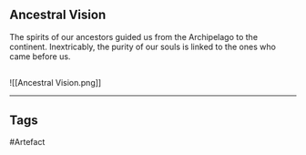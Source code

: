 ## Ancestral Vision
The spirits of our ancestors guided us from the Archipelago to the continent.
Inextricably, the purity of our souls is linked to the ones who came before us.
## 
![[Ancestral Vision.png]]

---
## Tags
#Artefact
